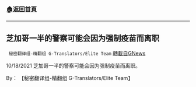 ###  [:house:返回首頁](https://github.com/ourhimalayas/txt)
---


## 芝加哥一半的警察可能会因为强制疫苗而离职
` 秘密翻译组-精翻组 G-Translators/Elite Team` [轉載自GNews](https://gnews.org/zh-hans/1612197/)

10/18/2021 芝加哥一半的警察可能会因为强制疫苗而离职。

By： 【秘密翻译组-精翻组 G-Translators/Elite Team】
